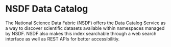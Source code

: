 # NSDF Data Catalog

The National Science Data Fabric (NSDF) offers the Data Catalog Service as a way to discover scientific datasets available within namespaces managed by NSDF.
NSDF also makes this index searchable through a web search interface as well as REST APIs for better accessibilitiy.
